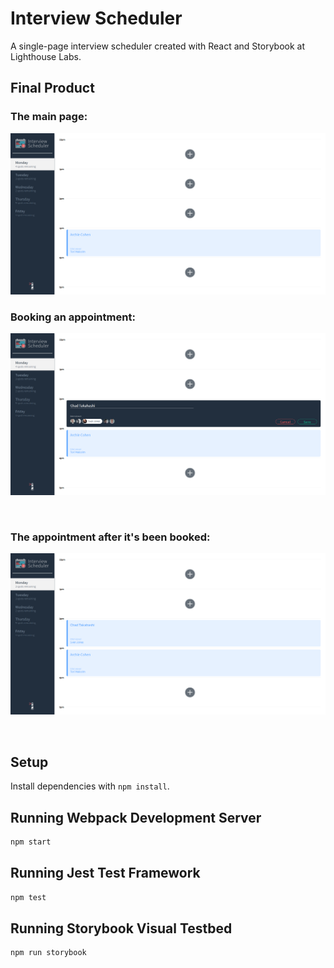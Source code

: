 # Interview Scheduler
A single-page interview scheduler created with React and Storybook at Lighthouse Labs.  

## Final Product

### The main page:
<p align="center">
  <img src = "https://github.com/jadk97/scheduler/blob/master/docs/appointment_main.png"/>
</p>

### Booking an appointment:
<p align = "center">
  <img src = "https://github.com/jadk97/scheduler/blob/master/docs/appointment_form.png"/>
</p>
</br>

### The appointment after it's been booked:
<p align = "center">
  <img src = "https://github.com/jadk97/scheduler/blob/master/docs/appointment_submitted.png"/>
</p>
</br>

## Setup

Install dependencies with `npm install`.

## Running Webpack Development Server

```sh
npm start
```

## Running Jest Test Framework

```sh
npm test
```

## Running Storybook Visual Testbed

```sh
npm run storybook
```

